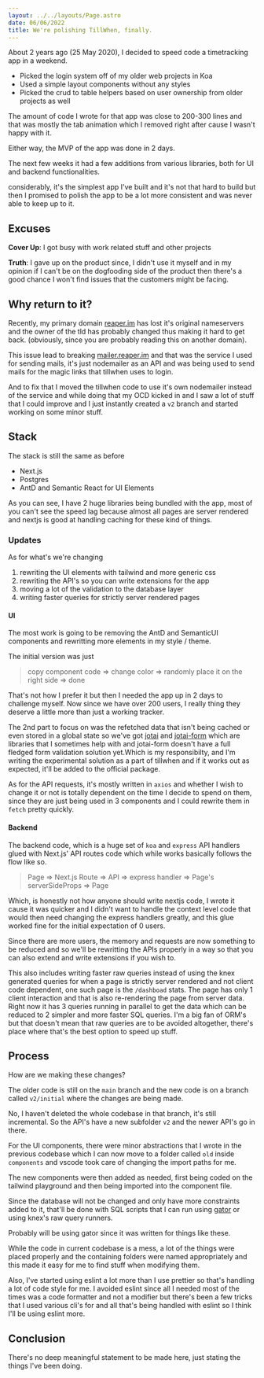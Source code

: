 ```yaml
---
layout: ../../layouts/Page.astro
date: 06/06/2022
title: We're polishing TillWhen, finally.
---
```


About 2 years ago (25 May 2020), I decided to speed code a timetracking app in a weekend.

- Picked the login system off of my older web projects in Koa
- Used a simple layout components without any styles
- Picked the crud to table helpers based on user ownership from older projects as well

The amount of code I wrote for that app was close to 200-300 lines and that was mostly the tab animation which I removed right after cause I wasn't happy with it.

Either way, the MVP of the app was done in 2 days.

The next few weeks it had a few additions from various libraries, both for UI and backend functionalities.

considerably, it's the simplest app I've built and it's not that hard to build but then I promised to polish the app to be a lot more consistent and was never able to keep up to it.

## Excuses

**Cover Up**: I got busy with work related stuff and other projects

**Truth**: I gave up on the product since, I didn't use it myself and in my opinion if I can't be on the dogfooding side of the product then there's a good chance I won't find issues that the customers might be facing.

## Why return to it?

Recently, my primary domain [reaper.im](https://reaper.is) has lost it's original nameservers and the owner of the tld has probably changed thus making it hard to get back. (obviously, since you are probably reading this on another domain).

This issue lead to breaking [mailer.reaper.im](https://mailer.reaper.im) and that was the service I used for sending mails, it's just nodemailer as an API and was being used to send mails for the magic links that tillwhen uses to login.

And to fix that I moved the tillwhen code to use it's own nodemailer instead of the service and while doing that my OCD kicked in and I saw a lot of stuff that I could improve and I just instantly created a `v2` branch and started working on some minor stuff.

## Stack

The stack is still the same as before

- Next.js
- Postgres
- AntD and Semantic React for UI Elements

As you can see, I have 2 huge libraries being bundled with the app, most of you can't see the speed lag because almost all pages are server rendered and nextjs is
good at handling caching for these kind of things.

### Updates

As for what's we're changing

1. rewriting the UI elements with tailwind and more generic css
2. rewriting the API's so you can write extensions for the app
3. moving a lot of the validation to the database layer
4. writing faster queries for strictly server rendered pages

#### UI

The most work is going to be removing the AntD and SemanticUI components and rewritting more elements in my style / theme.

The initial version was just

> copy component code => change color => randomly place it on the right side => done

That's not how I prefer it but then I needed the app up in 2 days to challenge myself. Now since we have over 200 users, I really thing they deserve a little more
than just a working tracker.

The 2nd part to focus on was the refetched data that isn't being cached or even stored in a global state so we've got [jotai](http://jotai.org) and [jotai-form](https://github.com/jotai-labs/jotai-form) which are libraries that I sometimes help with and jotai-form doesn't have a full fledged form validation solution yet.Which is my responsibilty, and I'm writing the experimental solution as a part of tillwhen and if it works out as expected, it'll be added to the official package.

As for the API requests, it's mostly written in `axios` and whether I wish to change it or not is totally dependent on the time I decide to spend on them, since they are just being used in 3 components and I could rewrite them in `fetch` pretty quickly.

#### Backend

The backend code, which is a huge set of `koa` and `express` API handlers glued with Next.js' API routes code which while works basically follows the flow like so.

> Page => Next.js Route => API => express handler => Page's serverSideProps => Page

Which, is honestly not how anyone should write nextjs code, I wrote it cause it was quicker and I didn't want to handle the context level code that would then need changing the express handlers greatly, and this glue worked fine for the initial expectation of 0 users.

Since there are more users, the memory and requests are now something to be reduced and so we'll be rewritting the APIs properly in a way so that you can also extend and write extensions if you wish to.

This also includes writing faster raw queries instead of using the knex generated
queries for when a page is strictly server rendered and not client code dependent,
one such page is the `/dashboad` stats. The page has only 1 client interaction and
that is also re-rendering the page from server data. Right now it has 3 queries
running in parallel to get the data which can be reduced to 2 simpler and more
faster SQL queries. I'm a big fan of ORM's but that doesn't mean that raw queries are to be avoided altogether, there's place where that's the best option to speed up stuff.

## Process

How are we making these changes?

The older code is still on the `main` branch and the new code is on a branch called
`v2/initial` where the changes are being made.

No, I haven't deleted the whole codebase in that branch, it's still incremental. So the API's have a new subfolder `v2` and the newer API's go in there.

For the UI components, there were minor abstractions that I wrote in the previous codebase which I can now move to a folder called `old` inside `components` and vscode took care of changing the import paths for me.

The new components were then added as needed, first being coded on the tailwind playground and then being imported into the component file.

Since the database will not be changed and only have more constraints added to it, that'll be done with SQL scripts that I can run using [gator](https://github.com/barelyhuman/gator) or using knex's raw query runners.

Probably will be using gator since it was written for things like these.

While the code in current codebase is a mess, a lot of the things were placed properly and the containing folders were named appropriately and this made it easy for me to find stuff when modifying them.

Also, I've started using eslint a lot more than I use prettier so that's handling a
lot of code style for me. I avoided eslint since all I needed most of the times was
a code formatter and not a modifier but there's been a few tricks that I used
various cli's for and all that's being handled with eslint so I think I'll be using
eslint more.

## Conclusion

There's no deep meaningful statement to be made here, just stating the things I've been doing.
